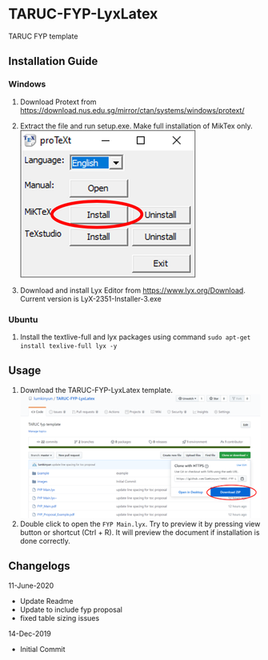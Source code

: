 # TARUC-FYP-LyxLatex
TARUC FYP template

## Installation Guide

### Windows
1. Download Protext from https://download.nus.edu.sg/mirror/ctan/systems/windows/protext/
2. Extract the file and run setup.exe. Make full installation of MikTex only.
![Miktex Installation](/images/Miktex.png)

3. Download and install Lyx Editor from https://www.lyx.org/Download. Current version is LyX-2351-Installer-3.exe

### Ubuntu
1. Install the textlive-full and lyx packages using command `sudo apt-get install texlive-full lyx -y`

## Usage

1. Download the TARUC-FYP-LyxLatex template. 
![FYP template](/images/fyp-template.png)
2. Double click to open the `FYP Main.lyx`. Try to preview it by pressing view button or shortcut (Ctrl + R). It will preview the document if installation is done correctly.


## Changelogs
11-June-2020 
- Update Readme
- Update to include fyp proposal
- fixed table sizing issues

14-Dec-2019 
- Initial Commit

